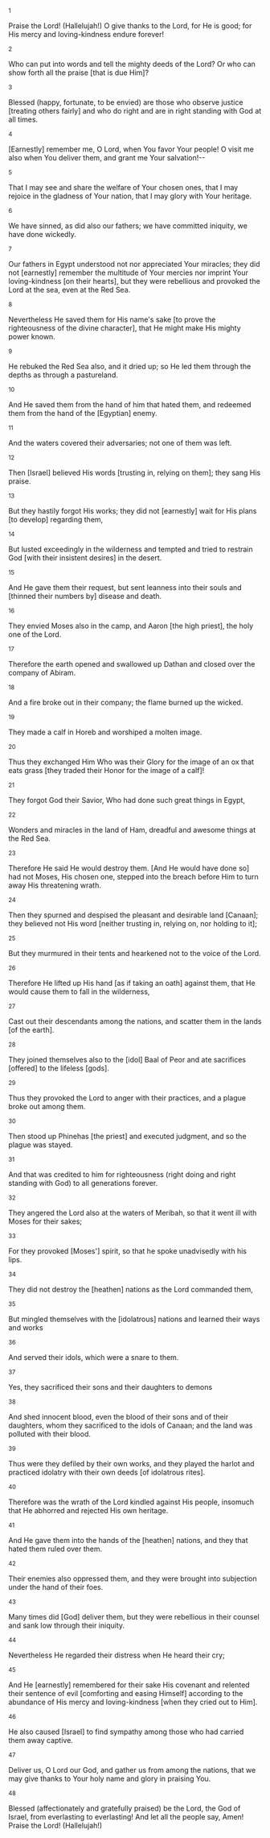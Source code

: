 <sup>1</sup> 

Praise the Lord! (Hallelujah!) O give thanks to the Lord, for He is good; for His mercy and loving-kindness endure forever! 

<sup>2</sup> 

Who can put into words and tell the mighty deeds of the Lord? Or who can show forth all the praise [that is due Him]? 

<sup>3</sup> 

Blessed (happy, fortunate, to be envied) are those who observe justice [treating others fairly] and who do right and are in right standing with God at all times. 

<sup>4</sup> 

[Earnestly] remember me, O Lord, when You favor Your people! O visit me also when You deliver them, and grant me Your salvation!-- 

<sup>5</sup> 

That I may see and share the welfare of Your chosen ones, that I may rejoice in the gladness of Your nation, that I may glory with Your heritage. 

<sup>6</sup> 

We have sinned, as did also our fathers; we have committed iniquity, we have done wickedly. 

<sup>7</sup> 

Our fathers in Egypt understood not nor appreciated Your miracles; they did not [earnestly] remember the multitude of Your mercies nor imprint Your loving-kindness [on their hearts], but they were rebellious and provoked the Lord at the sea, even at the Red Sea. 

<sup>8</sup> 

Nevertheless He saved them for His name's sake [to prove the righteousness of the divine character], that He might make His mighty power known. 

<sup>9</sup> 

He rebuked the Red Sea also, and it dried up; so He led them through the depths as through a pastureland. 

<sup>10</sup> 

And He saved them from the hand of him that hated them, and redeemed them from the hand of the [Egyptian] enemy. 

<sup>11</sup> 

And the waters covered their adversaries; not one of them was left. 

<sup>12</sup> 

Then [Israel] believed His words [trusting in, relying on them]; they sang His praise. 

<sup>13</sup> 

But they hastily forgot His works; they did not [earnestly] wait for His plans [to develop] regarding them, 

<sup>14</sup> 

But lusted exceedingly in the wilderness and tempted and tried to restrain God [with their insistent desires] in the desert. 

<sup>15</sup> 

And He gave them their request, but sent leanness into their souls and [thinned their numbers by] disease and death. 

<sup>16</sup> 

They envied Moses also in the camp, and Aaron [the high priest], the holy one of the Lord. 

<sup>17</sup> 

Therefore the earth opened and swallowed up Dathan and closed over the company of Abiram. 

<sup>18</sup> 

And a fire broke out in their company; the flame burned up the wicked. 

<sup>19</sup> 

They made a calf in Horeb and worshiped a molten image. 

<sup>20</sup> 

Thus they exchanged Him Who was their Glory for the image of an ox that eats grass [they traded their Honor for the image of a calf]! 

<sup>21</sup> 

They forgot God their Savior, Who had done such great things in Egypt, 

<sup>22</sup> 

Wonders and miracles in the land of Ham, dreadful and awesome things at the Red Sea. 

<sup>23</sup> 

Therefore He said He would destroy them. [And He would have done so] had not Moses, His chosen one, stepped into the breach before Him to turn away His threatening wrath. 

<sup>24</sup> 

Then they spurned and despised the pleasant and desirable land [Canaan]; they believed not His word [neither trusting in, relying on, nor holding to it]; 

<sup>25</sup> 

But they murmured in their tents and hearkened not to the voice of the Lord. 

<sup>26</sup> 

Therefore He lifted up His hand [as if taking an oath] against them, that He would cause them to fall in the wilderness, 

<sup>27</sup> 

Cast out their descendants among the nations, and scatter them in the lands [of the earth]. 

<sup>28</sup> 

They joined themselves also to the [idol] Baal of Peor and ate sacrifices [offered] to the lifeless [gods]. 

<sup>29</sup> 

Thus they provoked the Lord to anger with their practices, and a plague broke out among them. 

<sup>30</sup> 

Then stood up Phinehas [the priest] and executed judgment, and so the plague was stayed. 

<sup>31</sup> 

And that was credited to him for righteousness (right doing and right standing with God) to all generations forever. 

<sup>32</sup> 

They angered the Lord also at the waters of Meribah, so that it went ill with Moses for their sakes; 

<sup>33</sup> 

For they provoked [Moses'] spirit, so that he spoke unadvisedly with his lips. 

<sup>34</sup> 

They did not destroy the [heathen] nations as the Lord commanded them, 

<sup>35</sup> 

But mingled themselves with the [idolatrous] nations and learned their ways and works 

<sup>36</sup> 

And served their idols, which were a snare to them. 

<sup>37</sup> 

Yes, they sacrificed their sons and their daughters to demons 

<sup>38</sup> 

And shed innocent blood, even the blood of their sons and of their daughters, whom they sacrificed to the idols of Canaan; and the land was polluted with their blood. 

<sup>39</sup> 

Thus were they defiled by their own works, and they played the harlot and practiced idolatry with their own deeds [of idolatrous rites]. 

<sup>40</sup> 

Therefore was the wrath of the Lord kindled against His people, insomuch that He abhorred and rejected His own heritage. 

<sup>41</sup> 

And He gave them into the hands of the [heathen] nations, and they that hated them ruled over them. 

<sup>42</sup> 

Their enemies also oppressed them, and they were brought into subjection under the hand of their foes. 

<sup>43</sup> 

Many times did [God] deliver them, but they were rebellious in their counsel and sank low through their iniquity. 

<sup>44</sup> 

Nevertheless He regarded their distress when He heard their cry; 

<sup>45</sup> 

And He [earnestly] remembered for their sake His covenant and relented their sentence of evil [comforting and easing Himself] according to the abundance of His mercy and loving-kindness [when they cried out to Him]. 

<sup>46</sup> 

He also caused [Israel] to find sympathy among those who had carried them away captive. 

<sup>47</sup> 

Deliver us, O Lord our God, and gather us from among the nations, that we may give thanks to Your holy name and glory in praising You. 

<sup>48</sup> 

Blessed (affectionately and gratefully praised) be the Lord, the God of Israel, from everlasting to everlasting! And let all the people say, Amen! Praise the Lord! (Hallelujah!)